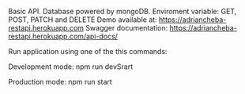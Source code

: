 Basic API.
Database powered by mongoDB.
Enviroment variable: GET, POST, PATCH and DELETE
Demo available at:
https://adriancheba-restapi.herokuapp.com
Swagger documentation:
https://adriancheba-restapi.herokuapp.com/api-docs/

Run application using one of the this commands:

Development mode:
npm run devSrart 

Production mode:
npm run start